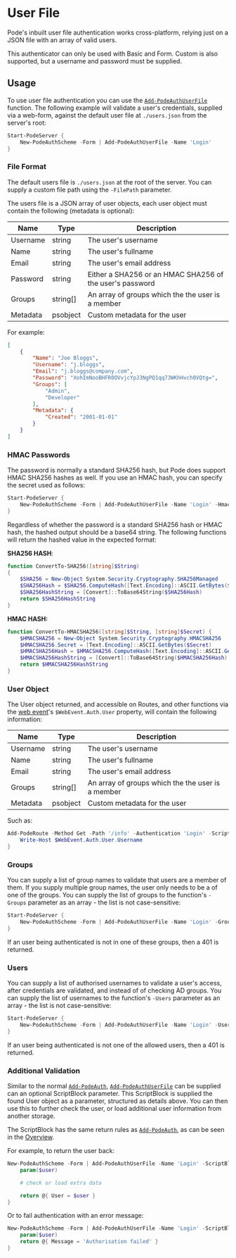 # User File

Pode's inbuilt user file authentication works cross-platform, relying just on a JSON file with an array of valid users.

This authenticator can only be used with Basic and Form. Custom is also supported, but a username and password must be supplied.

## Usage

To use user file authentication you can use the [`Add-PodeAuthUserFile`](../../../../Functions/Authentication/Add-PodeAuthUserFile) function. The following example will validate a user's credentials, supplied via a web-form, against the default user file at `./users.json` from the server's root:

```powershell
Start-PodeServer {
    New-PodeAuthScheme -Form | Add-PodeAuthUserFile -Name 'Login'
}
```

### File Format

The default users file is `./users.json` at the root of the server. You can supply a custom file path using the `-FilePath` parameter.

The users file is a JSON array of user objects, each user object must contain the following (metadata is optional):

| Name | Type | Description |
| ---- | ---- | ----------- |
| Username | string | The user's username |
| Name | string | The user's fullname |
| Email | string | The user's email address |
| Password | string | Either a SHA256 or an HMAC SHA256 of the user's password |
| Groups | string[] | An array of groups which the the user is a member |
| Metadata | psobject | Custom metadata for the user |

For example:

```json
[
    {
        "Name": "Joe Bloggs",
        "Username": "j.bloggs",
        "Email": "j.bloggs@company.com",
        "Password": "XohImNooBHFR0OVvjcYpJ3NgPQ1qq73WKhHvch0VQtg=",
        "Groups": [
            "Admin",
            "Developer"
        ],
        "Metadata": {
            "Created": "2001-01-01"
        }
    }
]
```

### HMAC Passwords

The password is normally a standard SHA256 hash, but Pode does support HMAC SHA256 hashes as well. If you use an HMAC hash, you can specify the secret used as follows:

```powershell
Start-PodeServer {
    New-PodeAuthScheme -Form | Add-PodeAuthUserFile -Name 'Login' -HmacSecret '<some-secret>'
}
```

Regardless of whether the password is a standard SHA256 hash or HMAC hash, the hashed output should be a base64 string. The following functions will return the hashed value in the expected format:

**SHA256 HASH**:
```powershell
function ConvertTo-SHA256([string]$String)
{
    $SHA256 = New-Object System.Security.Cryptography.SHA256Managed
    $SHA256Hash = $SHA256.ComputeHash([Text.Encoding]::ASCII.GetBytes($String))
    $SHA256HashString = [Convert]::ToBase64String($SHA256Hash)
    return $SHA256HashString
}
```

**HMAC HASH:**
```powershell
function ConvertTo-HMACSHA256([string]$String, [string]$Secret) {
    $HMACSHA256 = New-Object System.Security.Cryptography.HMACSHA256
    $HMACSHA256.Secret = [Text.Encoding]::ASCII.GetBytes($Secret)
    $HMACSHA256Hash = $HMACSHA256.ComputeHash([Text.Encoding]::ASCII.GetBytes($String))
    $HMACSHA256HashString = [Convert]::ToBase64String($HMACSHA256Hash)
    return $HMACSHA256HashString
}
```

### User Object

The User object returned, and accessible on Routes, and other functions via the [web event](../../../WebEvent)'s `$WebEvent.Auth.User` property, will contain the following information:

| Name | Type | Description |
| ---- | ---- | ----------- |
| Username | string | The user's username |
| Name | string | The user's fullname |
| Email | string | The user's email address |
| Groups | string[] | An array of groups which the the user is a member |
| Metadata | psobject | Custom metadata for the user |

Such as:

```powershell
Add-PodeRoute -Method Get -Path '/info' -Authentication 'Login' -ScriptBlock {
    Write-Host $WebEvent.Auth.User.Username
}
```

### Groups

You can supply a list of group names to validate that users are a member of them. If you supply multiple group names, the user only needs to be a of one of the groups. You can supply the list of groups to the function's `-Groups` parameter as an array - the list is not case-sensitive:

```powershell
Start-PodeServer {
    New-PodeAuthScheme -Form | Add-PodeAuthUserFile -Name 'Login' -Groups @('admins', 'devops')
}
```

If an user being authenticated is not in one of these groups, then a 401 is returned.

### Users

You can supply a list of authorised usernames to validate a user's access, after credentials are validated, and instead of of checking AD groups. You can supply the list of usernames to the function's `-Users` parameter as an array - the list is not case-sensitive:

```powershell
Start-PodeServer {
    New-PodeAuthScheme -Form | Add-PodeAuthUserFile -Name 'Login' -Users @('jsnow', 'rsanchez')
}
```

If an user being authenticated is not one of the allowed users, then a 401 is returned.

### Additional Validation

Similar to the normal [`Add-PodeAuth`](../../../../Functions/Authentication/Add-PodeAuth), [`Add-PodeAuthUserFile`](../../../../Functions/Authentication/Add-PodeAuthUserFile) can be supplied can an optional ScriptBlock parameter. This ScriptBlock is supplied the found User object as a parameter, structured as details above. You can then use this to further check the user, or load additional user information from another storage.

The ScriptBlock has the same return rules as [`Add-PodeAuth`](../../../../Functions/Authentication/Add-PodeAuth), as can be seen in the [Overview](../../Overview).

For example, to return the user back:

```powershell
New-PodeAuthScheme -Form | Add-PodeAuthUserFile -Name 'Login' -ScriptBlock {
    param($user)

    # check or load extra data

    return @{ User = $user }
}
```

Or to fail authentication with an error message:

```powershell
New-PodeAuthScheme -Form | Add-PodeAuthUserFile -Name 'Login' -ScriptBlock {
    param($user)
    return @{ Message = 'Authorisation failed' }
}
```
